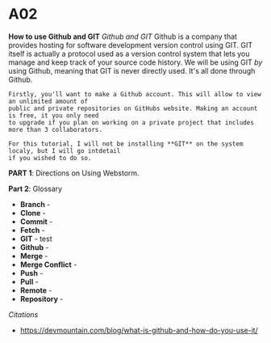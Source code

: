 # A02
**How to use Github and GIT**
  _Github and GIT_
    Github is a company that provides hosting for software development version control using GIT.
    GIT itself is actually a protocol used as a version control system that lets you manage and keep 
    track of your source code history. We will be using GIT _by_ using Github, meaning that GIT is 
    never directly used. It's all done through Github.

    Firstly, you'll want to make a Github account. This will allow to view an unlimited amount of   
    public and private repositories on GitHubs website. Making an account is free, it you only need  
    to upgrade if you plan on working on a private project that includes more than 3 collaborators.

    For this tutorial, I will not be installing **GIT** on the system localy, but I will go intdetail 
    if you wished to do so.

**PART 1**: Directions on Using Webstorm.

**Part 2**: Glossary
* **Branch** - 
* **Clone** -
* **Commit** -
* **Fetch** -
* **GIT** - test
* **Github** -
* **Merge** -
* **Merge Conflict** -
* **Push** -
* **Pull** -
* **Remote** -
* **Repository** -


_Citations_
* https://devmountain.com/blog/what-is-github-and-how-do-you-use-it/
